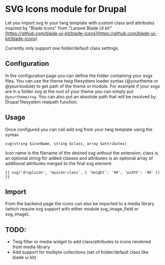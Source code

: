 # SVG Icons module for Drupal

Let you import svg in your twig template with custom class and attributes inspired by "Blade Icons" from "Laravel Blade UI kit" [https://github.com/blade-ui-kit/blade-icons](https://github.com/blade-ui-kit/blade-icons)

Currently only support one folder/default class settings.

## Configuration

In the configuration page you can define the folder containing your svgs files. You can use the theme twig filesystem loader syntax (@yourtheme or @yourmodule) to get path of the theme or module. For example if your svgs are in a folder svg at the root of your theme you can simply put ```@yourtheme/svg```. You can also put an absolute path that will be resolved by Drupal filesystem realpath function.

## Usage

Once configured you can call add svg from your twig template using the syntax
```
svg(string $iconName, string $class, array $attributes)
```
Icon name is the filename of the desired svg without the extension, class is an optional string for added classes and attributes is an optional array of additional attributes merged to the final svg element.
```
{{ svg('druplicon', 'myicon-class', { 'height': '40', 'width': '40' }) }}
```

## Import

From the backend page the icons can also be imported to a media library (which require svg support with either module svg_image_field or svg_image).

## TODO:

- Twig filter or media widget to add class/attributes to icons rendered from media library
- Add support for multiple collections (set of folder/default class like blade ui kit)
